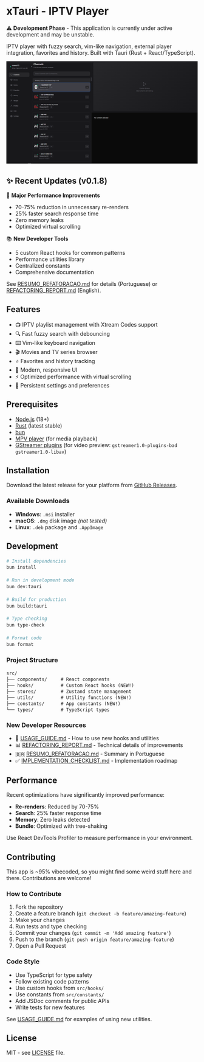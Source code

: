 # xTauri - IPTV Player

⚠️ **Development Phase** - This application is currently under active development and may be unstable.

IPTV player with fuzzy search, vim-like navigation, external player integration, favorites and history. Built with Tauri (Rust + React/TypeScript).

![xTauri Screenshot](public/screenshot.png)

## ✨ Recent Updates (v0.1.8)

🚀 **Major Performance Improvements**
- 70-75% reduction in unnecessary re-renders
- 25% faster search response time
- Zero memory leaks
- Optimized virtual scrolling

📚 **New Developer Tools**
- 5 custom React hooks for common patterns
- Performance utilities library
- Centralized constants
- Comprehensive documentation

See [RESUMO_REFATORACAO.md](RESUMO_REFATORACAO.md) for details (Portuguese) or [REFACTORING_REPORT.md](REFACTORING_REPORT.md) (English).

## Features

- 📺 IPTV playlist management with Xtream Codes support
- 🔍 Fast fuzzy search with debouncing
- ⌨️ Vim-like keyboard navigation
- 🎬 Movies and TV series browser
- ⭐ Favorites and history tracking
- 🎨 Modern, responsive UI
- ⚡ Optimized performance with virtual scrolling
- 💾 Persistent settings and preferences

## Prerequisites

- [Node.js](https://nodejs.org/) (18+)
- [Rust](https://rustlang.org/) (latest stable)
- [bun](https://bun.io/)
- [MPV player](https://mpv.io/) (for media playback)
- [GStreamer plugins](https://gstreamer.freedesktop.org/) (for video preview: `gstreamer1.0-plugins-bad gstreamer1.0-libav`)

## Installation

Download the latest release for your platform from [GitHub Releases](https://github.com/thiiz/xtauri/releases).

### Available Downloads
- **Windows**: `.msi` installer
- **macOS**: `.dmg` disk image *(not tested)*
- **Linux**: `.deb` package and `.AppImage`

## Development

```bash
# Install dependencies
bun install

# Run in development mode
bun dev:tauri

# Build for production
bun build:tauri

# Type checking
bun type-check

# Format code
bun format
```

### Project Structure

```
src/
├── components/     # React components
├── hooks/          # Custom React hooks (NEW!)
├── stores/         # Zustand state management
├── utils/          # Utility functions (NEW!)
├── constants/      # App constants (NEW!)
└── types/          # TypeScript types
```

### New Developer Resources

- 📖 [USAGE_GUIDE.md](USAGE_GUIDE.md) - How to use new hooks and utilities
- 📊 [REFACTORING_REPORT.md](REFACTORING_REPORT.md) - Technical details of improvements
- 🇧🇷 [RESUMO_REFATORACAO.md](RESUMO_REFATORACAO.md) - Summary in Portuguese
- ✅ [IMPLEMENTATION_CHECKLIST.md](IMPLEMENTATION_CHECKLIST.md) - Implementation roadmap

## Performance

Recent optimizations have significantly improved performance:

- **Re-renders**: Reduced by 70-75%
- **Search**: 25% faster response time
- **Memory**: Zero leaks detected
- **Bundle**: Optimized with tree-shaking

Use React DevTools Profiler to measure performance in your environment.

## Contributing

This app is ~95% vibecoded, so you might find some weird stuff here and there. Contributions are welcome!

### How to Contribute

1. Fork the repository
2. Create a feature branch (`git checkout -b feature/amazing-feature`)
3. Make your changes
4. Run tests and type checking
5. Commit your changes (`git commit -m 'Add amazing feature'`)
6. Push to the branch (`git push origin feature/amazing-feature`)
7. Open a Pull Request

### Code Style

- Use TypeScript for type safety
- Follow existing code patterns
- Use custom hooks from `src/hooks/`
- Use constants from `src/constants/`
- Add JSDoc comments for public APIs
- Write tests for new features

See [USAGE_GUIDE.md](USAGE_GUIDE.md) for examples of using new utilities.

## License

MIT - see [LICENSE](LICENSE) file.

